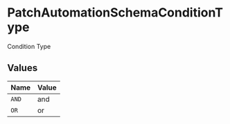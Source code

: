 # PatchAutomationSchemaConditionType

Condition Type


## Values

| Name  | Value |
| ----- | ----- |
| `AND` | and   |
| `OR`  | or    |